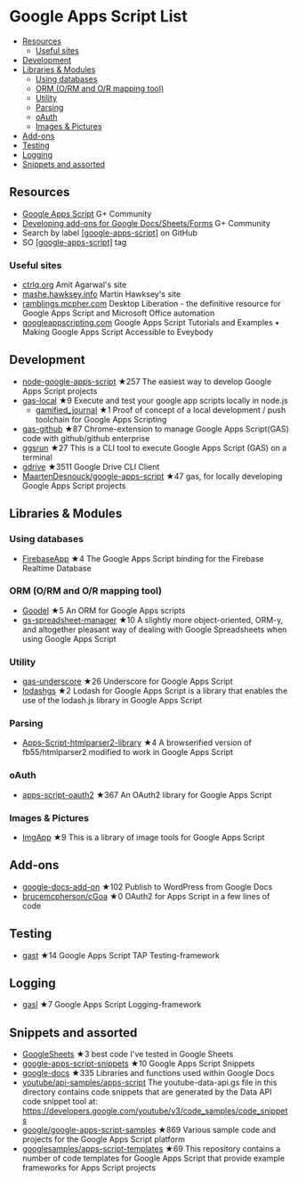 # Google Apps Script List
<!-- TOC depthFrom:2 -->

- [Resources](#resources)
  - [Useful sites](#useful-sites)
- [Development](#development)
- [Libraries & Modules](#libraries--modules)
  - [Using databases](#using-databases)
  - [ORM (O/RM and O/R mapping tool)](#orm-orm-and-or-mapping-tool)
  - [Utility](#utility)
  - [Parsing](#parsing)
  - [oAuth](#oauth)
  - [Images & Pictures](#images--pictures)
- [Add-ons](#add-ons)
- [Testing](#testing)
- [Logging](#logging)
- [Snippets and assorted](#snippets-and-assorted)

<!-- /TOC -->
## Resources
* [Google Apps Script](https://plus.google.com/communities/102471985047225101769) G+ Community
* [Developing add-ons for Google Docs/Sheets/Forms](https://plus.google.com/u/0/communities/117193953428311185494) G+ Community
* Search by label  [[google-apps-script]](https://github.com/search?q=topic%3Agoogle-apps-script) on GitHub
* SO [[google-apps-script]](http://stackoverflow.com/questions/tagged/google-apps-script) tag

### Useful sites
* [ctrlq.org](https://ctrlq.org/dev/google-apps-script) Amit Agarwal's site
* [mashe.hawksey.info](https://mashe.hawksey.info/category/google/google-apps-script) Martin Hawksey's site
* [ramblings.mcpher.com](http://ramblings.mcpher.com/) Desktop Liberation - the definitive resource for Google Apps Script and Microsoft Office automation
* [googleappscripting.com](http://googleappscripting.com) Google Apps Script Tutorials and Examples • Making Google Apps Script Accessible to Eveybody

## Development
* [node-google-apps-script](https://github.com/danthareja/node-google-apps-script) ★257 The easiest way to develop Google Apps Script projects
* [gas-local](https://github.com/mzagorny/gas-local) ★9 Execute and test your google app scripts locally in node.js
  * [gamified_journal](https://github.com/brainysmurf/gamified_journal) ★1 Proof of concept of a local development / push toolchain for Google Apps Scripting
* [gas-github](https://github.com/leonhartX/gas-github) ★87 Chrome-extension to manage Google Apps Script(GAS) code with github/github enterprise
* [ggsrun](https://github.com/tanaikech/ggsrun) ★27 This is a CLI tool to execute Google Apps Script (GAS) on a terminal
* [gdrive](https://github.com/prasmussen/gdrive) ★3511 Google Drive CLI Client
* [MaartenDesnouck/google-apps-script](https://github.com/MaartenDesnouck/google-apps-script) ★47 gas, for locally developing Google Apps Script projects

## Libraries & Modules

### Using databases
* [FirebaseApp](https://github.com/RomainVialard/FirebaseApp) ★4 The Google Apps Script binding for the Firebase Realtime Database

### ORM (O/RM and O/R mapping tool)
* [Goodel](https://github.com/7imon7ays/Goodel) ★5 An ORM for Google Apps scripts
* [gs-spreadsheet-manager](https://github.com/jsoma/gs-spreadsheet-manager) ★10 A slightly more object-oriented, ORM-y, and altogether pleasant way of dealing with Google Spreadsheets when using Google Apps Script

### Utility
* [gas-underscore](https://github.com/simula-innovation/gas-underscore) ★26 Underscore for Google Apps Script
* [lodashgs](https://github.com/oshliaer/lodashgs) ★2 Lodash for Google Apps Script is a library that enables the use of the lodash.js library in Google Apps Script

### Parsing
* [Apps-Script-htmlparser2-library](https://github.com/Spencer-Easton/Apps-Script-htmlparser2-library) ★4 A browserified version of fb55/htmlparser2 modified to work in Google Apps Script

### oAuth
* [apps-script-oauth2](https://github.com/googlesamples/apps-script-oauth2) ★367 An OAuth2 library for Google Apps Script

### Images & Pictures
* [ImgApp](https://github.com/tanaikech/ImgApp) ★9 This is a library of image tools for Google Apps Script

## Add-ons
* [google-docs-add-on](https://github.com/Automattic/google-docs-add-on) ★102 Publish to WordPress from Google Docs
* [brucemcpherson/cGoa](https://github.com/brucemcpherson/cGoa) ★0 OAuth2 for Apps Script in a few lines of code

## Testing
* [gast](https://github.com/zixia/gast) ★14 Google Apps Script TAP Testing-framework

## Logging
* [gasl](https://github.com/zixia/gasl) ★7 Google Apps Script Logging-framework

## Snippets and assorted
* [GoogleSheets](https://github.com/Max-Makhrov/GoogleSheets) ★3 best code I've tested in Google Sheets
* [google-apps-script-snippets](https://github.com/oshliaer/google-apps-script-snippets) ★10 Google Apps Script Snippets
* [google-docs](https://github.com/fastfedora/google-docs) ★335 Libraries and functions used within Google Docs
* [youtube/api-samples/apps-script](https://github.com/youtube/api-samples/tree/master/apps-script/snippets) The youtube-data-api.gs file in this directory contains code snippets that are generated by the Data API code snippet tool at: https://developers.google.com/youtube/v3/code_samples/code_snippets
* [google/google-apps-script-samples](https://github.com/google/google-apps-script-samples) ★869 Various sample code and projects for the Google Apps Script platform
* [googlesamples/apps-script-templates](https://github.com/googlesamples/apps-script-templates) ★69 This repository contains a number of code templates for Google Apps Script that provide example frameworks for Apps Script projects
